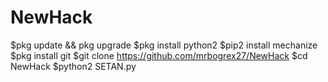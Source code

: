 # NewHack

$pkg update && pkg upgrade
$pkg install python2
$pip2 install mechanize
$pkg install git
$git clone https://github.com/mrbogrex27/NewHack
$cd NewHack
$python2 SETAN.py
